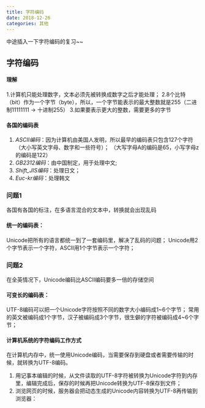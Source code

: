```yaml
---
title: 字符编码
date: 2018-12-26
categories: 其他
---
```

中途插入一下字符编码的复习~~

## 字符编码

#### 理解
1.计算机只能处理数字，文本必须先被转换成数字之后才能处理；
2.8个比特（bit）作为一个字节（byte），所以，一个字节能表示的最大整数就是255（二进制11111111 -> 十进制255）
3.如果要表示更大的整数，需要更多的字节

#### 各国的编码表
1. *ASCII编码*：因为计算机由美国人发明，所以最早的编码表只包含127个字符（大小写英文字母、数字和一些符号）；
（大写字母A的编码是65，小写字母z的编码是122）
2. *GB2312编码*：由中国制定，用于处理中文;
3. *Shift_JIS编码*：处理日文；
4. *Euc-kr编码*：处理韩文

### 问题1
各国有各国的标注，在多语言混合的文本中，转换就会出现乱码

#### 统一的编码表：
Unicode把所有的语言都统一到了一套编码里，解决了乱码的问题；
Unicode用2个字节表示一个字符，ASCII用1个字节表示一个字符；

### 问题2
在全英情况下，Unicode编码比ASCII编码要多一倍的存储空间

#### 可变长的编码表：
UTF-8编码可以把一个Unicode字符按照不同的数字大小编码成1~6个字节；
常用的英文被编码成1个字节，汉子被编码成3个字节，很生僻的字符被编码成4~6个字节；

#### 计算机系统的字符编码工作方式
在计算机内存中，统一使用Unicode编码，当需要保存到硬盘或者需要传输的时候，就转换为UTF-8编码。

1. 用记事本编辑的时候，从文件读取的UTF-8字符被转换为Unicode字符到内存里，编辑完成后，保存的时候再把Unicode转换为UTF-8保存到文件；
2. 浏览网页的时候，服务器会把动态生成的Unicode内容转换为UTF-8再传输到浏览器：